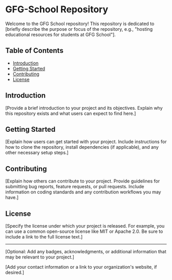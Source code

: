 # GFG-School Repository

Welcome to the GFG School repository! This repository is dedicated to [briefly describe the purpose or focus of the repository, e.g., "hosting educational resources for students at GFG School"].

## Table of Contents

- [Introduction](#introduction)
- [Getting Started](#getting-started)
- [Contributing](#contributing)
- [License](#license)

## Introduction

[Provide a brief introduction to your project and its objectives. Explain why this repository exists and what users can expect to find here.]

## Getting Started

[Explain how users can get started with your project. Include instructions for how to clone the repository, install dependencies (if applicable), and any other necessary setup steps.]

## Contributing

[Explain how others can contribute to your project. Provide guidelines for submitting bug reports, feature requests, or pull requests. Include information on coding standards and any contribution workflows you may have.]

## License

[Specify the license under which your project is released. For example, you can use a common open-source license like MIT or Apache 2.0. Be sure to include a link to the full license text.]

---

[Optional: Add any badges, acknowledgments, or additional information that may be relevant to your project.]

[Add your contact information or a link to your organization's website, if desired.]

